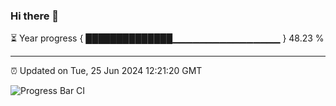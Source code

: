 ### Hi there 👋

⏳ Year progress { ██████████████▁▁▁▁▁▁▁▁▁▁▁▁▁▁▁▁ } 48.23 %

---

⏰ Updated on Tue, 25 Jun 2024 12:21:20 GMT

![Progress Bar CI](https://github.com/liununu/liununu/workflows/Progress%20Bar%20CI/badge.svg)
